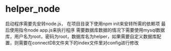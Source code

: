 # helper_node
启动程序需要先安转node.js，
在项目目录下使用npm init来安转所需的依赖项
最后使用指令node app.js来执行程序
需要数据库数据的情况下需要使用mysql数据库，用户名为root，密码为root，数据库名为helper，如果需要自定义数据库配置，则需要在connectDB文件夹下的index文件里对config进行修改
